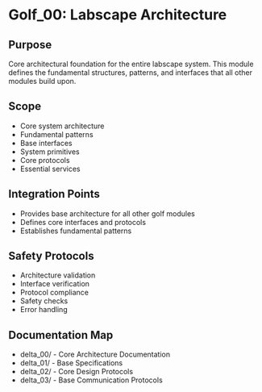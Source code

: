 # Golf_00: Labscape Architecture

## Purpose

Core architectural foundation for the entire labscape system. This module defines the fundamental structures, patterns, and interfaces that all other modules build upon.

## Scope

- Core system architecture
- Fundamental patterns
- Base interfaces
- System primitives
- Core protocols
- Essential services

## Integration Points

- Provides base architecture for all other golf modules
- Defines core interfaces and protocols
- Establishes fundamental patterns

## Safety Protocols

- Architecture validation
- Interface verification
- Protocol compliance
- Safety checks
- Error handling

## Documentation Map

- delta_00/ - Core Architecture Documentation
- delta_01/ - Base Specifications
- delta_02/ - Core Design Protocols
- delta_03/ - Base Communication Protocols